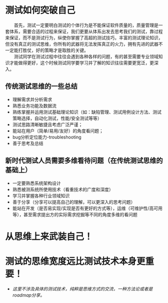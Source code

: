 # 测试如何突破自己

&#8195;&#8195;首先，测试一定要明白测试的个体行为是不能保证软件质量的，质量管理是一套体系，需要合适的过程来保证，我们更要从体系出发去思考我们的测试，靠过程来保证，而不是测试行为，纵使你掌握了高超的测试技巧，丰富的测试理论知识，但没有真正的测试思维，你所有的武器将无法发挥真正的火力，拥有先进的武器不一定能打胜仗，好的策略才是取胜的关键。  
&#8195;&#8195;测试同学在测试过程中往往会遇到各种各样的问题，有的甚至需要专业领域知识才能做得更好，这个时候测试同学要学习并了解的知识往往需要更宽泛，更深入。

## 传统测试思维的一些总结
* 理解需求并分析需求
* 熟悉业务功能及数据流
* 熟练掌握并运用测试基础理论知识（如：缺陷管理、测试用例设计方法、测试策略选择，自动化测试，性能/安全测试等等）
* 测试思路清晰敏捷且考虑广泛严谨；
* 能站在用户（简单/易用/友好）的角度看问题；
* bug分析定位能力-troubleshooting
* 善于思考及总结

## 新时代测试人员需要多维看待问题（在传统测试思维的基础上）
* 一定要熟悉系统架构设计
* 熟悉被测系统所使用技术（看重技术的广度和深度）
* 学习并掌握各种行业领域知识
* 善于分享（分享可以提高自己的理解，可以更深入的思考问题）
* 能站在开发（是否易实现/实现是否有更好的方式等），运维（可维护性/高可用等），甚至需求提出方的实际需求挖掘等不同的角度多维的看问题

# 从思维上来武装自己！
# 测试的思维宽度远比测试技术本身更重要！

* _这里不涉及具体的测试技术，纯粹是思维方式的交流，一种方法论或者是roadmap分享。_


